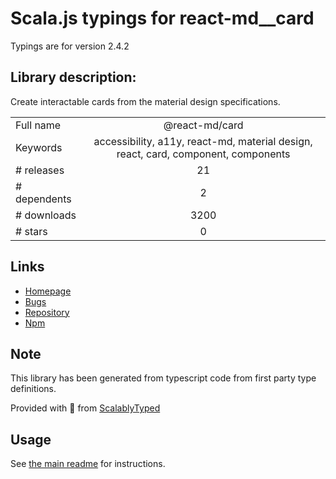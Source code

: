
# Scala.js typings for react-md__card

Typings are for version 2.4.2

## Library description:
Create interactable cards from the material design specifications.

|                    |                 |
| ------------------ | :-------------: |
| Full name          | @react-md/card |
| Keywords           | accessibility, a11y, react-md, material design, react, card, component, components |
| # releases         | 21 |
| # dependents       | 2 |
| # downloads        | 3200 |
| # stars            | 0 |

## Links
- [Homepage](https://react-md.dev/packages/card/demos)
- [Bugs](https://github.com/mlaursen/react-md/issues)
- [Repository](https://github.com/mlaursen/react-md)
- [Npm](https://www.npmjs.com/package/%40react-md%2Fcard)
    


## Note
This library has been generated from typescript code from first party type definitions.

Provided with :purple_heart: from [ScalablyTyped](https://github.com/oyvindberg/ScalablyTyped)

## Usage
See [the main readme](../../readme.md) for instructions.


